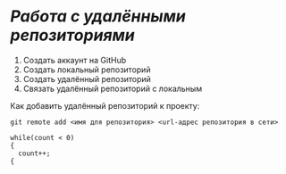 # ***Работа с удалёнными репозиториями***

1. Создать аккаунт на GitHub
2. Создать локальный репозиторий
3. Создать удалённый репозиторий
4. Связать удалённый репозиторий с локальным

Как добавить удалённый репозиторий к проекту:
```
git remote add <имя для репозитория> <url-адрес репозитория в сети>
```
```
while(count < 0)
{
  count++;
{
```
